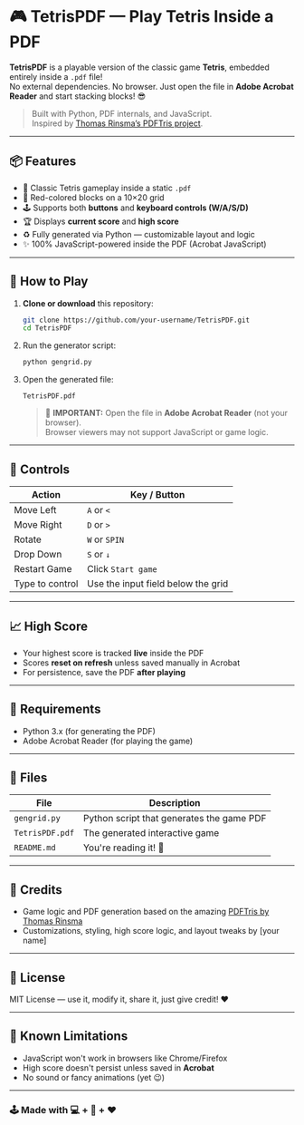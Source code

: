 # 🎮 TetrisPDF — Play Tetris Inside a PDF

**TetrisPDF** is a playable version of the classic game **Tetris**, embedded entirely inside a `.pdf` file!  
No external dependencies. No browser. Just open the file in **Adobe Acrobat Reader** and start stacking blocks! 😎

> Built with Python, PDF internals, and JavaScript.  
> Inspired by [Thomas Rinsma’s PDFTris project](https://github.com/ThomasRinsma/pdftris).

---

## 📦 Features

- 🧱 Classic Tetris gameplay inside a static `.pdf`
- 🎨 Red-colored blocks on a 10×20 grid
- 🕹️ Supports both **buttons** and **keyboard controls (W/A/S/D)**
- 🏆 Displays **current score** and **high score**
- ♻️ Fully generated via Python — customizable layout and logic
- ✨ 100% JavaScript-powered inside the PDF (Acrobat JavaScript)

---

## 🚀 How to Play

1. **Clone or download** this repository:
   ```bash
   git clone https://github.com/your-username/TetrisPDF.git
   cd TetrisPDF
   ```

2. Run the generator script:
   ```bash
   python gengrid.py
   ```

3. Open the generated file:
   ```
   TetrisPDF.pdf
   ```

   > 🛑 **IMPORTANT:** Open the file in **Adobe Acrobat Reader** (not your browser).  
   > Browser viewers may not support JavaScript or game logic.

---

## 🧠 Controls

| Action   | Key / Button |
|----------|--------------|
| Move Left  | `A` or `<` |
| Move Right | `D` or `>` |
| Rotate     | `W` or `SPIN` |
| Drop Down  | `S` or `↓` |
| Restart Game | Click `Start game` |
| Type to control | Use the input field below the grid |

---

## 📈 High Score

- Your highest score is tracked **live** inside the PDF
- Scores **reset on refresh** unless saved manually in Acrobat
- For persistence, save the PDF **after playing**

---

## 🔧 Requirements

- Python 3.x (for generating the PDF)
- Adobe Acrobat Reader (for playing the game)

---

## 🧰 Files

| File         | Description                          |
|--------------|--------------------------------------|
| `gengrid.py` | Python script that generates the game PDF |
| `TetrisPDF.pdf` | The generated interactive game |
| `README.md`  | You're reading it! 📘 |

---

## 📜 Credits

- Game logic and PDF generation based on the amazing [PDFTris by Thomas Rinsma](https://github.com/ThomasRinsma/pdftris)
- Customizations, styling, high score logic, and layout tweaks by [your name]

---

## 📄 License

MIT License — use it, modify it, share it, just give credit! ❤️

---

## 🚧 Known Limitations

- JavaScript won't work in browsers like Chrome/Firefox
- High score doesn't persist unless saved in **Acrobat**
- No sound or fancy animations (yet 😉)

---

### 🕹️ Made with 💻 + 🧠 + ❤️
```
